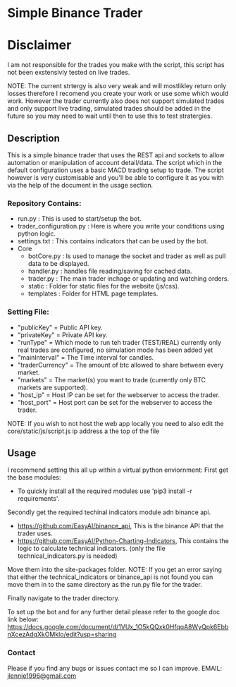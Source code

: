 # Simple Binance Trader

# Disclaimer
I am not responsible for the trades you make with the script, this script has not been exstensivly tested on live trades.

NOTE: The current strtergy is also very weak and will mostlikley return only losses therefore I recomend you create your work or use some which would work. However the trader currently also does not support simulated trades and only support live trading, simulated trades should be added in the future so you may need to wait until then to use this to test stratergies.

## Description
This is a simple binance trader that uses the REST api and sockets to allow automation or manipulation of account detail/data. The script which in the default configuration uses a basic MACD trading setup to trade. The script however is very customisable and you'll be able to configure it as you with via the help of the document in the usage section.

### Repository Contains:
- run.py : This is used to start/setup the bot.
- trader_configuration.py : Here is where you write your conditions using python logic.
- settings.txt : This contains indicators that can be used by the bot.
- Core
  - botCore.py : Is used to manage the socket and trader as well as pull data to be displayed.
  - handler.py : handles file reading/saving for cached data.
  - trader.py : The main trader inchage or updating and watching orders.
  - static : Folder for static files for the website (js/css).
  - templates : Folder for HTML page templates.
  
### Setting File:
- "publicKey" = Public API key.
- "privateKey" = Private API key.
- "runType" = Which mode to run teh trader (TEST/REAL) currently only real trades are configured, no simulation mode has been added yet
- "mainInterval" = The Time interval for candles.
- "traderCurrency" = The amount of btc allowed to share between every market.
- "markets" = The market(s) you want to trade (currently only BTC markets are supported).
- "host_ip" = Host IP can be set for the webserver to access the trader.
- "host_port" = Host port can be set for the webserver to access the trader.

NOTE: If you wish to not host the web app locally you need to also edit the core/static/js/script.js ip address a the top of the file

## Usage
I recommend setting this all up within a virtual python enviornment:
First get the base modules:
 - To quickly install all the required modules use 'pip3 install -r requirements'.

Secondly get the required techinal indicators module adn binance api.
 - https://github.com/EasyAI/binance_api, This is the binance API that the trader uses.
 - https://github.com/EasyAI/Python-Charting-Indicators, This contains the logic to calculate technical indicators. (only the file technical_indicators.py is needed)

Move them into the site-packages folder. NOTE: If you get an error saying that either the technical_indicators or binance_api is not found you can move them in to the same directory as the run.py file for the trader.

Finally navigate to the trader directory.

To set up the bot and for any further detail please refer to the google doc link below:
https://docs.google.com/document/d/1VUx_1O5kQQxk0HfqqA8WyQpk6EbbnXcezAdqXkOMklo/edit?usp=sharing

### Contact
Please if you find any bugs or issues contact me so I can improve.
EMAIL: jlennie1996@gmail.com
